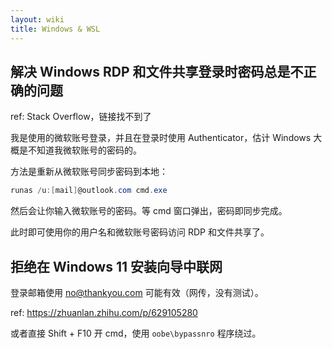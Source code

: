```yaml
---
layout: wiki
title: Windows & WSL
---
```


## 解决 Windows RDP 和文件共享登录时密码总是不正确的问题

ref: Stack Overflow，链接找不到了

我是使用的微软账号登录，并且在登录时使用 Authenticator，估计 Windows 大概是不知道我微软账号的密码的。

方法是重新从微软账号同步密码到本地：

```powershell
runas /u:[mail]@outlook.com cmd.exe
```

然后会让你输入微软账号的密码。等 cmd 窗口弹出，密码即同步完成。

此时即可使用你的用户名和微软账号密码访问 RDP 和文件共享了。

## 拒绝在 Windows 11 安装向导中联网

登录邮箱使用 no@thankyou.com 可能有效（网传，没有测试）。

ref: <https://zhuanlan.zhihu.com/p/629105280>

或者直接 Shift + F10 开 cmd，使用 `oobe\bypassnro` 程序绕过。

